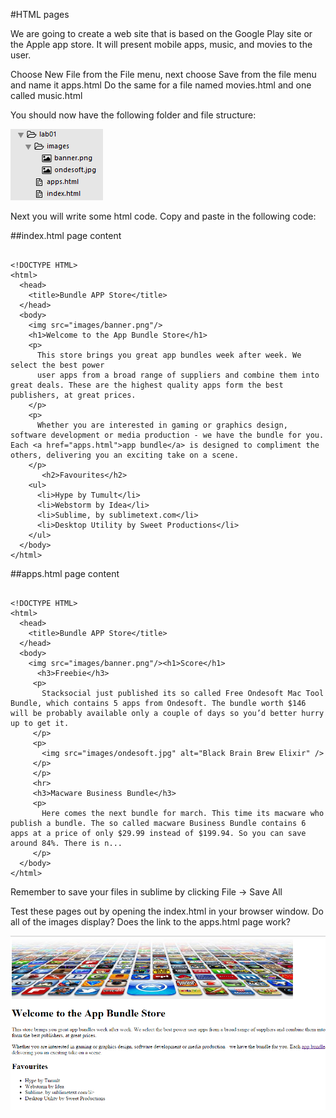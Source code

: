 #HTML pages

We are going to create a web site that is based on the Google Play site or the Apple app store. It will present mobile apps, music, and movies to the user.

Choose New File from the File menu, next choose Save from the file menu and name it apps.html
Do the same for a file named movies.html and one called music.html

You should now have the following folder and file structure:

![](./img/05.png)

Next you will write some html code. Copy and paste in the following code:

##index.html page content

~~~

<!DOCTYPE HTML>
<html>
  <head>
    <title>Bundle APP Store</title>
  </head>
  <body>
    <img src="images/banner.png"/>
    <h1>Welcome to the App Bundle Store</h1>
    <p>
      This store brings you great app bundles week after week. We select the best power 
      user apps from a broad range of suppliers and combine them into great deals. These are the highest quality apps form the best publishers, at great prices.  
    </p>
    <p>
      Whether you are interested in gaming or graphics design, software development or media production - we have the bundle for you. Each <a href="apps.html">app bundle</a> is designed to compliment the others, delivering you an exciting take on a scene.  
    </p>
       <h2>Favourites</h2>
    <ul>
      <li>Hype by Tumult</li>
      <li>Webstorm by Idea</li>
      <li>Sublime, by sublimetext.com</li>
      <li>Desktop Utility by Sweet Productions</li>
    </ul>
  </body>
</html>

~~~

##apps.html page content

~~~

<!DOCTYPE HTML>
<html>
  <head>
    <title>Bundle APP Store</title>
  </head>
  <body>
    <img src="images/banner.png"/><h1>Score</h1>
      <h3>Freebie</h3>
     <p>
       Stacksocial just published its so called Free Ondesoft Mac Tool Bundle, which contains 5 apps from Ondesoft. The bundle worth $146 will be probably available only a couple of days so you’d better hurry up to get it.
     </p>
     <p>
       <img src="images/ondesoft.jpg" alt="Black Brain Brew Elixir" />
     </p>
     </p>
     <hr>
     <h3>Macware Business Bundle</h3>
     <p>
       Here comes the next bundle for march. This time its macware who publish a bundle. The so called macware Business Bundle contains 6 apps at a price of only $29.99 instead of $199.94. So you can save around 84%. There is n...
     </p>
  </body>
</html>

~~~

Remember to save your files in sublime by clicking File -> Save All

Test these pages out by opening the index.html in your browser window. Do all of the images display? Does the link to the apps.html page work?

![](./img/07.png)


